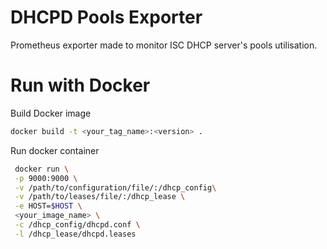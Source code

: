 # DHCPD Pools Exporter
Prometheus exporter made to monitor ISC DHCP server's pools utilisation.
# Run with Docker
Build Docker image
```bash
docker build -t <your_tag_name>:<version> .
```
Run docker container
```bash
 docker run \
 -p 9000:9000 \
 -v /path/to/configuration/file/:/dhcp_config\
 -v /path/to/leases/file/:/dhcp_lease \
 -e HOST=$HOST \
 <your_image_name> \
 -c /dhcp_config/dhcpd.conf \
 -l /dhcp_lease/dhcpd.leases
```
